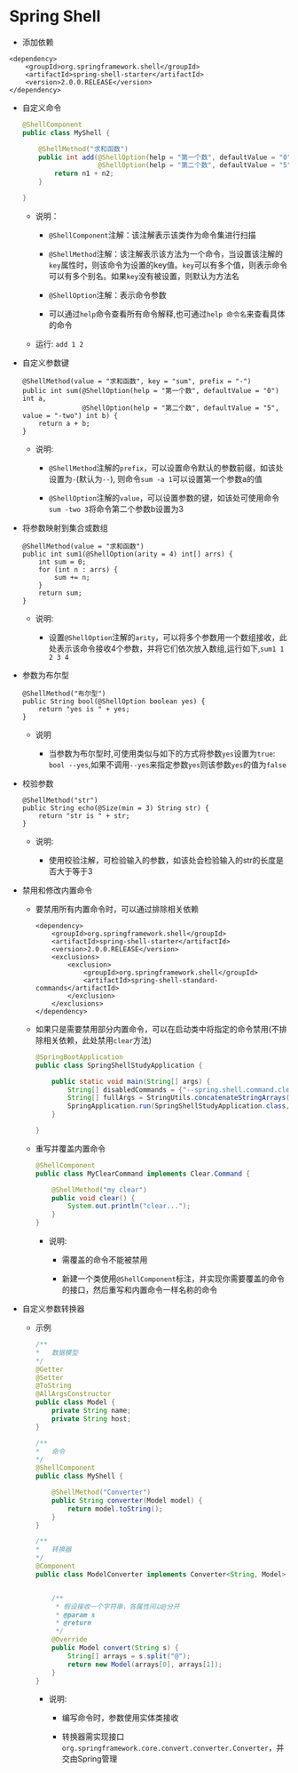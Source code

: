 # Spring Shell

-   添加依赖

```
<dependency>
    <groupId>org.springframework.shell</groupId>
    <artifactId>spring-shell-starter</artifactId>
    <version>2.0.0.RELEASE</version>
</dependency>
```

-   自定义命令

    ```java
    @ShellComponent
    public class MyShell {
    
        @ShellMethod("求和函数")
        public int add(@ShellOption(help = "第一个数", defaultValue = "0") int n1,
                       @ShellOption(help = "第二个数", defaultValue = "5") int n2) {
            return n1 + n2;
        }
    
    }
    ```

    -   说明：
        
        -   `@ShellComponent`注解：该注解表示该类作为命令集进行扫描
        
        -   `@ShellMethod`注解：该注解表示该方法为一个命令，当设置该注解的`key`属性时，则该命令为设置的key值。`key`可以有多个值，则表示命令可以有多个别名。如果`key`没有被设置，则默认为方法名
        
        -   `@ShellOption`注解：表示命令参数
        
        -   可以通过`help`命令查看所有命令解释,也可通过`help 命令名`来查看具体的命令
        
    -   运行: `add 1 2`
    
-   自定义参数键

    ```
    @ShellMethod(value = "求和函数", key = "sum", prefix = "-")
    public int sum(@ShellOption(help = "第一个数", defaultValue = "0") int a,
                   @ShellOption(help = "第二个数", defaultValue = "5", value = "-two") int b) {
        return a + b;
    }
    ```
    
    -   说明:
    
        -   `@ShellMethod`注解的`prefix`，可以设置命令默认的参数前缀，如该处设置为`-`(默认为`--`), 则命令`sum -a 1`可以设置第一个参数a的值
        
        -   `@ShellOption`注解的`value`，可以设置参数的键，如该处可使用命令`sum -two 3`将命令第二个参数b设置为3
        
-   将参数映射到集合或数组

    ```
    @ShellMethod(value = "求和函数")
    public int sum1(@ShellOption(arity = 4) int[] arrs) {
        int sum = 0;
        for (int n : arrs) {
            sum += n;
        }
        return sum;
    }
    ```
    
    -   说明:
    
        -   设置`@ShellOption`注解的`arity`，可以将多个参数用一个数组接收，此处表示该命令接收4个参数，并将它们依次放入数组,运行如下,`sum1 1 2 3 4`

-   参数为布尔型

    ```
    @ShellMethod("布尔型")
    public String bool(@ShellOption boolean yes) {
        return "yes is " + yes;
    }
    ```
    
    -   说明
    
        -   当参数为布尔型时,可使用类似与如下的方式将参数`yes`设置为`true`: `bool --yes`,如果不调用`--yes`来指定参数`yes`则该参数`yes`的值为`false`
        
-   校验参数

    ```
    @ShellMethod("str")
    public String echo(@Size(min = 3) String str) {
        return "str is " + str;
    }
    ```
    
    -   说明:
    
        -   使用校验注解，可检验输入的参数，如该处会检验输入的str的长度是否大于等于3
        
-   禁用和修改内置命令

    -   要禁用所有内置命令时，可以通过排除相关依赖
    
        ```
        <dependency>
            <groupId>org.springframework.shell</groupId>
            <artifactId>spring-shell-starter</artifactId>
            <version>2.0.0.RELEASE</version>
            <exclusions>
                <exclusion>
                    <groupId>org.springframework.shell</groupId>
                    <artifactId>spring-shell-standard-commands</artifactId>
                </exclusion>
            </exclusions>
        </dependency>
        ``` 
        
    -   如果只是需要禁用部分内置命令，可以在启动类中将指定的命令禁用(不排除相关依赖，此处禁用`clear`方法)
    
        ```java
        @SpringBootApplication
        public class SpringShellStudyApplication {
        
            public static void main(String[] args) {
                String[] disabledCommands = {"--spring.shell.command.clear.enabled=false"};
                String[] fullArgs = StringUtils.concatenateStringArrays(args, disabledCommands);disabledCommands
                SpringApplication.run(SpringShellStudyApplication.class, fullArgs);
            }
        
        }
        ```
        
    -   重写并覆盖内置命令
    
        ```java
        @ShellComponent
        public class MyClearCommand implements Clear.Command {
        
            @ShellMethod("my clear")
            public void clear() {
                System.out.println("clear...");
            }
        }
        ```
        
        -   说明:
        
            -   需覆盖的命令不能被禁用
            
            -   新建一个类使用`@ShellComponent`标注，并实现你需要覆盖的命令的接口，然后重写和内置命令一样名称的命令
            
-   自定义参数转换器

    -   示例
    
        ```java
        /**
        *   数据模型
        */
        @Getter
        @Setter
        @ToString
        @AllArgsConstructor
        public class Model {
            private String name;
            private String host;
        }

        /**
        *   命令
        */
        @ShellComponent
        public class MyShell {
    
            @ShellMethod("Converter")
            public String converter(Model model) {
                return model.toString();
            }
        }

        /**
        *   转换器
        */
        @Component
        public class ModelConverter implements Converter<String, Model> {
        
        
            /**
             * 假设接收一个字符串，各属性间以@分开
             * @param s
             * @return
             */
            @Override
            public Model convert(String s) {
                String[] arrays = s.split("@");
                return new Model(arrays[0], arrays[1]);
            }
        }
        ```
        
        -   说明:
        
            -   编写命令时，参数使用实体类接收
            
            -   转换器需实现接口`org.springframework.core.convert.converter.Converter`，并交由Spring管理